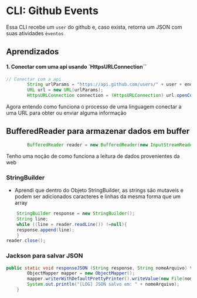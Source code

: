 # CLI: Github Events
Essa CLI recebe um `user` do github e, caso exista, retorna um JSON com suas atividades `èventos`

## Aprendizados
#### 1. Conectar com uma api usando `HttpsURLConnection``
```java
// Conectar com a api
        String urlParams = "https://api.github.com/users/" + user + endpoint;
        URL url = new URL(urlParams);
        HttpsURLConnection connection = (HttpsURLConnection) url.openConnection();
```

Agora entendo como funciona o processo de uma linguagem conectar a uma URL para obter ou enviar alguma informação

## BufferedReader para armazenar dados em buffer
```java
        BufferedReader reader = new BufferedReader(new InputStreamReader((connection.getInputStream())));
```
Tenho uma noção de como funciona a leitura de dados provenientes da web

### StringBuilder
- Aprendi que dentro do Objeto StringBuilder, as strings são mutaveis e podem ser adicionados caracteres e linhas da mesma forma que um array
```java
    StringBuilder response = new StringBuilder();
    String line;
    while ((line = reader.readLine()) !=null){
    response.append(line);
    }
reader.close();
```
### Jackson para salvar JSON
```java
public static void responseJSON (String response, String nomeArquivo) throws StreamWriteException, DatabindException, IOException{
        ObjectMapper mapper = new ObjectMapper();
        mapper.writerWithDefaultPrettyPrinter().writeValue(new File(nomeArquivo), mapper.readTree(response));
        System.out.println("[LOG] JSON salvo em: " + nomeArquivo);
    }
```